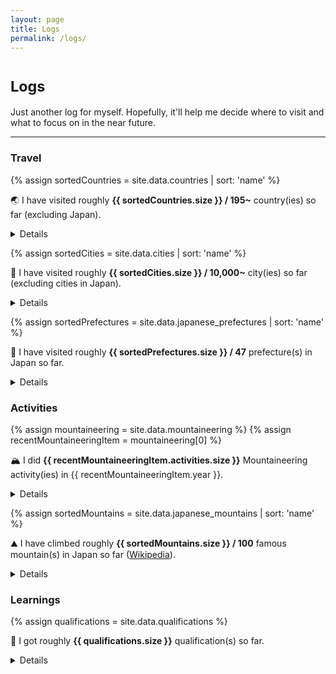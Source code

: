 ```yaml
---
layout: page
title: Logs
permalink: /logs/
---
```


<h1><small>Logs</small></h1>

Just another log for myself. Hopefully, it'll help me decide where to visit and what to focus on in the near future.

<hr>

<h3>Travel</h3>

{% assign sortedCountries = site.data.countries | sort: 'name' %}
<p>🌏 I have visited roughly <b>{{ sortedCountries.size }} / 195~</b> country(ies) so far (excluding Japan).</p>
<details>
<summary>Details</summary>
{% for country in sortedCountries %}
<ul style="margin-top:0;margin-bottom:0;"><li>{{ country.name }} {{ country.flag  }}</li></ul>
{% endfor %}
</details>

{% assign sortedCities = site.data.cities | sort: 'name' %}
<p>🌃 I have visited roughly <b>{{ sortedCities.size }} / 10,000~</b> city(ies) so far (excluding cities in Japan).</p>
<details>
<summary>Details</summary>
{% for city in sortedCities %}
<ul style="margin-top:0;margin-bottom:0;"><li>{{ city.name }}, {{ city.country }}</li></ul>
{% endfor %}
</details>

{% assign sortedPrefectures = site.data.japanese_prefectures | sort: 'name' %}
<p>🗾 I have visited roughly <b>{{ sortedPrefectures.size }} / 47</b> prefecture(s) in Japan so far.</p>
<details>
<summary>Details</summary>
{% for prefecture in sortedPrefectures %}
<ul style="margin-top:0;margin-bottom:0;"><li>{{ prefecture.name }}</li></ul>
{% endfor %}
</details>

<h3>Activities</h3>

{% assign mountaineering = site.data.mountaineering %}
{% assign recentMountaineeringItem = mountaineering[0] %}
<p>🏔 I did <b>{{ recentMountaineeringItem.activities.size }}</b> Mountaineering activity(ies) in {{ recentMountaineeringItem.year }}.</p>
<details>
<summary>Details</summary>
{% for item in mountaineering %}
<p><b>{{ item.year }}</b></p>
<ul style="margin-top:0;margin-bottom:0;">
{% for activity in item.activities %}
<li>{{ activity.flag }} {{ activity.name }}, {{ activity.category | default: '-' }}, {{ activity.altitude | default: '-' }}, {{ activity.date | default: '-' }}
{% if activity.note != '' %}
<blockquote><p>{{ activity.note }}</p></blockquote>
{% endif %}
</li>
{% endfor %}
</ul>
{% endfor %}
</details>

{% assign sortedMountains = site.data.japanese_mountains | sort: 'name' %}
<p>⛰ I have climbed roughly <b>{{ sortedMountains.size }} / 100</b> famous mountain(s) in Japan so far (<a href="https://en.wikipedia.org/wiki/100_Famous_Japanese_Mountains#List_by_region">Wikipedia</a>).</p>
<details>
<summary>Details</summary>
{% for mountain in sortedMountains %}
<ul style="margin-top:0;margin-bottom:0;"><li>{{ mountain.name }}, {{ mountain.area }} ({{ mountain.altitude }})</li></ul>
{% endfor %}
</details>

<h3>Learnings</h3>

{% assign qualifications = site.data.qualifications %}
<p>📖 I got roughly <b>{{ qualifications.size }}</b> qualification(s) so far.</p>
<details>
<summary>Details</summary>
<ul style="margin-top:0;margin-bottom:0;">
{% for qualification in qualifications %}
<li>{{ qualification.name }}, {{ qualification.date | default: '-' }}</li>
{% endfor %}
</ul>
</details>
